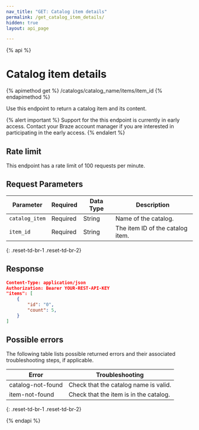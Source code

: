 ```yaml
---
nav_title: "GET: Catalog item details"
permalink: /get_catalog_item_details/
hidden: true
layout: api_page

---
```

{% api %}
# Catalog item details
{% apimethod get %}
/catalogs/catalog_name/items/item_id
{% endapimethod %}

Use this endpoint to return a catalog item and its content.

{% alert important %}
Support for the this endpoint is currently in early access. Contact your Braze account manager if you are interested in participating in the early access.
{% endalert %}

## Rate limit

This endpoint has a rate limit of 100 requests per minute.

## Request Parameters

| Parameter | Required | Data Type | Description |
|---|---|---|---|
| `catalog_item`  | Required | String | Name of the catalog.|
| `item_id `  |  Required | String | The item ID of the catalog item. |
{: .reset-td-br-1 .reset-td-br-2}

## Response

```json
Content-Type: application/json
Authorization: Bearer YOUR-REST-API-KEY
"items": [
    {
        "id": "0",
        "count": 5,
    }
]
```

## Possible errors

The following table lists possible returned errors and their associated troubleshooting steps, if applicable.

| Error | Troubleshooting |
| --- | --- |
| catalog-not-found | Check that the catalog name is valid. |
| item-not-found | Check that the item is in the catalog. |
{: .reset-td-br-1 .reset-td-br-2}

{% endapi %}